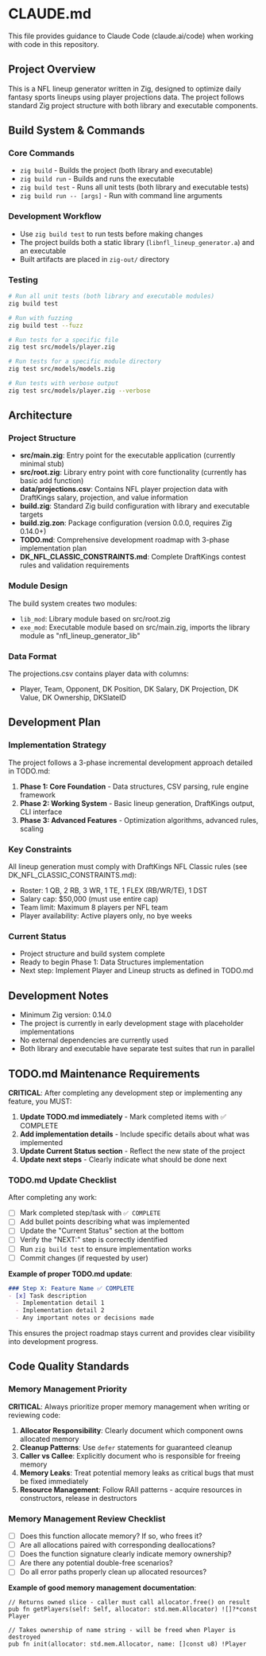 # CLAUDE.md

This file provides guidance to Claude Code (claude.ai/code) when working with code in this repository.

## Project Overview

This is a NFL lineup generator written in Zig, designed to optimize daily fantasy sports lineups using player projections data. The project follows standard Zig project structure with both library and executable components.

## Build System & Commands

### Core Commands
- `zig build` - Builds the project (both library and executable)
- `zig build run` - Builds and runs the executable
- `zig build test` - Runs all unit tests (both library and executable tests)
- `zig build run -- [args]` - Run with command line arguments

### Development Workflow
- Use `zig build test` to run tests before making changes
- The project builds both a static library (`libnfl_lineup_generator.a`) and an executable
- Built artifacts are placed in `zig-out/` directory

### Testing
```bash
# Run all unit tests (both library and executable modules)
zig build test

# Run with fuzzing
zig build test --fuzz

# Run tests for a specific file
zig test src/models/player.zig

# Run tests for a specific module directory
zig test src/models/models.zig

# Run tests with verbose output
zig test src/models/player.zig --verbose
```

## Architecture

### Project Structure
- **src/main.zig**: Entry point for the executable application (currently minimal stub)
- **src/root.zig**: Library entry point with core functionality (currently has basic add function)
- **data/projections.csv**: Contains NFL player projection data with DraftKings salary, projection, and value information
- **build.zig**: Standard Zig build configuration with library and executable targets
- **build.zig.zon**: Package configuration (version 0.0.0, requires Zig 0.14.0+)
- **TODO.md**: Comprehensive development roadmap with 3-phase implementation plan
- **DK_NFL_CLASSIC_CONSTRAINTS.md**: Complete DraftKings contest rules and validation requirements

### Module Design
The build system creates two modules:
- `lib_mod`: Library module based on src/root.zig
- `exe_mod`: Executable module based on src/main.zig, imports the library module as "nfl_lineup_generator_lib"

### Data Format
The projections.csv contains player data with columns:
- Player, Team, Opponent, DK Position, DK Salary, DK Projection, DK Value, DK Ownership, DKSlateID

## Development Plan

### Implementation Strategy
The project follows a 3-phase incremental development approach detailed in TODO.md:

1. **Phase 1: Core Foundation** - Data structures, CSV parsing, rule engine framework
2. **Phase 2: Working System** - Basic lineup generation, DraftKings output, CLI interface
3. **Phase 3: Advanced Features** - Optimization algorithms, advanced rules, scaling

### Key Constraints
All lineup generation must comply with DraftKings NFL Classic rules (see DK_NFL_CLASSIC_CONSTRAINTS.md):
- Roster: 1 QB, 2 RB, 3 WR, 1 TE, 1 FLEX (RB/WR/TE), 1 DST
- Salary cap: $50,000 (must use entire cap)
- Team limit: Maximum 8 players per NFL team
- Player availability: Active players only, no bye weeks

### Current Status
- Project structure and build system complete
- Ready to begin Phase 1: Data Structures implementation
- Next step: Implement Player and Lineup structs as defined in TODO.md

## Development Notes

- Minimum Zig version: 0.14.0
- The project is currently in early development stage with placeholder implementations
- No external dependencies are currently used
- Both library and executable have separate test suites that run in parallel

## TODO.md Maintenance Requirements

**CRITICAL**: After completing any development step or implementing any feature, you MUST:

1. **Update TODO.md immediately** - Mark completed items with ✅ COMPLETE
2. **Add implementation details** - Include specific details about what was implemented
3. **Update Current Status section** - Reflect the new state of the project
4. **Update next steps** - Clearly indicate what should be done next

### TODO.md Update Checklist
After completing any work:
- [ ] Mark completed step/task with `✅ COMPLETE`
- [ ] Add bullet points describing what was implemented
- [ ] Update the "Current Status" section at the bottom
- [ ] Verify the "NEXT:" step is correctly identified
- [ ] Run `zig build test` to ensure implementation works
- [ ] Commit changes (if requested by user)

**Example of proper TODO.md update**:
```markdown
### Step X: Feature Name ✅ COMPLETE
- [x] Task description
  - Implementation detail 1
  - Implementation detail 2
  - Any important notes or decisions made
```

This ensures the project roadmap stays current and provides clear visibility into development progress.

## Code Quality Standards

### Memory Management Priority
**CRITICAL**: Always prioritize proper memory management when writing or reviewing code:

1. **Allocator Responsibility**: Clearly document which component owns allocated memory
2. **Cleanup Patterns**: Use `defer` statements for guaranteed cleanup
3. **Caller vs Callee**: Explicitly document who is responsible for freeing memory
4. **Memory Leaks**: Treat potential memory leaks as critical bugs that must be fixed immediately
5. **Resource Management**: Follow RAII patterns - acquire resources in constructors, release in destructors

### Memory Management Review Checklist
- [ ] Does this function allocate memory? If so, who frees it?
- [ ] Are all allocations paired with corresponding deallocations?
- [ ] Does the function signature clearly indicate memory ownership?
- [ ] Are there any potential double-free scenarios?
- [ ] Do all error paths properly clean up allocated resources?

**Example of good memory management documentation**:
```zig
// Returns owned slice - caller must call allocator.free() on result
pub fn getPlayers(self: Self, allocator: std.mem.Allocator) ![]?*const Player

// Takes ownership of name string - will be freed when Player is destroyed  
pub fn init(allocator: std.mem.Allocator, name: []const u8) !Player
```